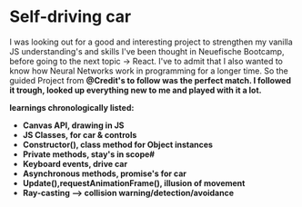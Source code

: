# Self-driving car

I was looking out for a good and interesting project to strengthen my vanilla JS understanding's and skills I've been thought in Neuefische Bootcamp, before going to the next topic -> React.
I've to admit that I also wanted to know how Neural Networks work in programming for a longer time. So the guided Project from <strong>@Credit's to follow<strong> was the perfect match. I followed it trough, looked up everything new to me and played with it a lot.

learnings chronologically listed:

- Canvas API, drawing in JS
- JS Classes, for car & controls
- Constructor(), class method for Object instances
- Private methods, stay's in scope#
- Keyboard events, drive car
- Asynchronous methods, promise's for car
- Update(),requestAnimationFrame(), illusion of movement
- Ray-casting --> collision warning/detection/avoidance
